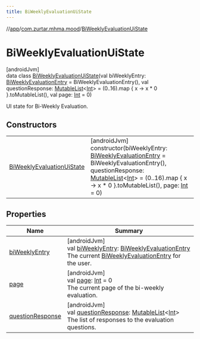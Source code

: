 ```yaml
---
title: BiWeeklyEvaluationUiState
---
```

//[app](../../../index.html)/[com.zurtar.mhma.mood](../index.html)/[BiWeeklyEvaluationUiState](index.html)



# BiWeeklyEvaluationUiState



[androidJvm]\
data class [BiWeeklyEvaluationUiState](index.html)(val biWeeklyEntry: [BiWeeklyEvaluationEntry](../../com.zurtar.mhma.data.models/-bi-weekly-evaluation-entry/index.html) = BiWeeklyEvaluationEntry(), val questionResponse: [MutableList](https://kotlinlang.org/api/core/kotlin-stdlib/kotlin.collections/-mutable-list/index.html)&lt;[Int](https://kotlinlang.org/api/core/kotlin-stdlib/kotlin/-int/index.html)&gt; = (0..16).map { x -&gt; x * 0 }.toMutableList(), val page: [Int](https://kotlinlang.org/api/core/kotlin-stdlib/kotlin/-int/index.html) = 0)

UI state for Bi-Weekly Evaluation.



## Constructors


| | |
|---|---|
| [BiWeeklyEvaluationUiState](-bi-weekly-evaluation-ui-state.html) | [androidJvm]<br>constructor(biWeeklyEntry: [BiWeeklyEvaluationEntry](../../com.zurtar.mhma.data.models/-bi-weekly-evaluation-entry/index.html) = BiWeeklyEvaluationEntry(), questionResponse: [MutableList](https://kotlinlang.org/api/core/kotlin-stdlib/kotlin.collections/-mutable-list/index.html)&lt;[Int](https://kotlinlang.org/api/core/kotlin-stdlib/kotlin/-int/index.html)&gt; = (0..16).map { x -&gt; x * 0 }.toMutableList(), page: [Int](https://kotlinlang.org/api/core/kotlin-stdlib/kotlin/-int/index.html) = 0) |


## Properties


| Name | Summary |
|---|---|
| [biWeeklyEntry](bi-weekly-entry.html) | [androidJvm]<br>val [biWeeklyEntry](bi-weekly-entry.html): [BiWeeklyEvaluationEntry](../../com.zurtar.mhma.data.models/-bi-weekly-evaluation-entry/index.html)<br>The current [BiWeeklyEvaluationEntry](../../com.zurtar.mhma.data.models/-bi-weekly-evaluation-entry/index.html) for the user. |
| [page](page.html) | [androidJvm]<br>val [page](page.html): [Int](https://kotlinlang.org/api/core/kotlin-stdlib/kotlin/-int/index.html) = 0<br>The current page of the bi-weekly evaluation. |
| [questionResponse](question-response.html) | [androidJvm]<br>val [questionResponse](question-response.html): [MutableList](https://kotlinlang.org/api/core/kotlin-stdlib/kotlin.collections/-mutable-list/index.html)&lt;[Int](https://kotlinlang.org/api/core/kotlin-stdlib/kotlin/-int/index.html)&gt;<br>The list of responses to the evaluation questions. |
